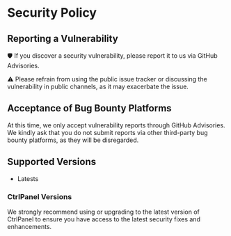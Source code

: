 # Security Policy

## Reporting a Vulnerability

🛡️ If you discover a security vulnerability, please report it to us via GitHub Advisories.

⚠️ Please refrain from using the public issue tracker or discussing the vulnerability in public channels, as it may exacerbate the issue.

## Acceptance of Bug Bounty Platforms

At this time, we only accept vulnerability reports through GitHub Advisories. We kindly ask that you do not submit reports via other third-party bug bounty platforms, as they will be disregarded.

## Supported Versions
- Latests

### CtrlPanel Versions
We strongly recommend using or upgrading to the latest version of CtrlPanel to ensure you have access to the latest security fixes and enhancements.
